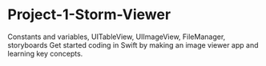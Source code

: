 # Project-1-Storm-Viewer

Constants and variables, UITableView, UIImageView, FileManager, storyboards
Get started coding in Swift by making an image viewer app and learning key concepts.
